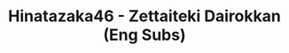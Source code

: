 ---
layout: amara
title: Hinatazaka46 - Zettaiteki Dairokkan (Eng Subs)
description: >+
    Translation by @sasori39883522

    Director: Akira Kashida
    Choreographer: CRE8BOY
    Planner: Keita Gaikawa
    Producer: Hiroto Hashimoto (AOI Pro.),
    Kaneki Tokumura (Bitstar)
    Production: BitStar

    Lyrics：Akimoto Yasushi
    Music & Arrangement：SATORI shiraishi
id: DrDuTJ0MyJ9H
lang: en
subtitles: 日向坂46絶対的第六感.en.vtt
video_url: https://youtu.be/qUZagu-NL_s
thumbnail: https://i.ytimg.com/vi/qUZagu-NL_s/maxresdefault.jpg
plink: https://hinatacampaign.github.io/zettaiteki-dairokkan.html
---